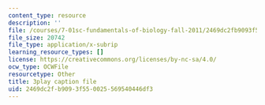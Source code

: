 ```yaml
---
content_type: resource
description: ''
file: /courses/7-01sc-fundamentals-of-biology-fall-2011/2469dc2fb9093f550025569540446df3_zQfcPQpKZUk.srt
file_size: 20742
file_type: application/x-subrip
learning_resource_types: []
license: https://creativecommons.org/licenses/by-nc-sa/4.0/
ocw_type: OCWFile
resourcetype: Other
title: 3play caption file
uid: 2469dc2f-b909-3f55-0025-569540446df3
---
```

